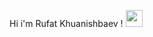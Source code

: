 Hi i'm Rufat Khuanishbaev ! <img src="https://media.giphy.com/media/hvRJCLFzcasrR4ia7z/giphy.gif" width="27px">
